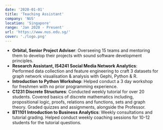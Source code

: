 ```yaml
---
date: '2020-01-01'
title: 'Teaching Assistant'
company: 'NUS'
location: 'Singapore'
range: 'Jan 2020 - Present'
url: 'https://www.nus.edu.sg/'
cover: './logo.png'
---
```

- **Orbital, Senior Project Adviser**: Overseeing 15 teams and mentoring them to develop their projects with sound software development principles.
- **Research Assistant, IS4241 Social Media Network Analytics**: Performed data collection and feature engineering to craft 3 datasets for graph network visualisation & analysis with Gephi, Python & R.
- **Introduction to Python Workshop**: Helped conduct a 3 day workshop for freshmen with no prior programming experience.
- **C1231 Discrete Structures**: Conducted weekly tutorial for over 20 students. Covered basics of discrete mathematics including, propositional logic, proofs, relations and functions, sets and graph theory. Graded quizzes and assignments, alongside the Professor.
- **BT1101 Introduction to Business Analytics**: Weekly consultations and tutorial grading. Helped conduct weekly coaching sessions for 10-12 students for the tutorial questions.
